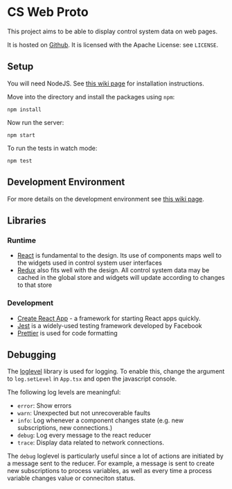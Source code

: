 # CS Web Proto

This project aims to be able to display control system data on web pages.

It is hosted on [Github](https://github.com/dls-controls/cs-web-proto). It is
licensed with the Apache License: see `LICENSE`.

## Setup

You will need NodeJS. See
[this wiki page](https://github.com/dls-controls/cs-web-proto/wiki/Development-Environment)
for installation instructions.

Move into the directory and install the packages using `npm`:

`npm install`

Now run the server:

`npm start`

To run the tests in watch mode:

`npm test`

## Development Environment

For more details on the development environment see
[this wiki page](https://github.com/dls-controls/cs-web-proto/wiki/Development-Environment).

## Libraries

### Runtime

- [React](https://github.com/facebook/react) is fundamental to the design.
  Its use of components maps well to the widgets used in control system user
  interfaces
- [Redux](https://github.com/reduxjs/redux) also fits well with the design.
  All control system data may be cached in the global store and widgets will
  update according to changes to that store

### Development

- [Create React App](https://github.com/facebook/create-react-app) - a
  framework for starting React apps quickly.
- [Jest](https://github.com/facebook/jest) is a widely-used testing framework
  developed by Facebook
- [Prettier](https://github.com/prettier/prettier) is used for code formatting

## Debugging

The [loglevel](https://github.com/pimterry/loglevel) library is used for logging. To enable this, change the argument to `log.setLevel` in `App.tsx` and open the javascript console.

The following log levels are meaningful:

- `error`: Show errors
- `warn`: Unexpected but not unrecoverable faults
- `info`: Log whenever a component changes state (e.g. new subscriptions, new connections.)
- `debug`: Log every message to the react reducer
- `trace`: Display data related to network connections.

The `debug` loglevel is particularly useful since a lot of actions are initiated by a message sent to the reducer.
For example, a message is sent to create new subscriptions to process variables, as well as every time a process variable changes value or conneciton status.
